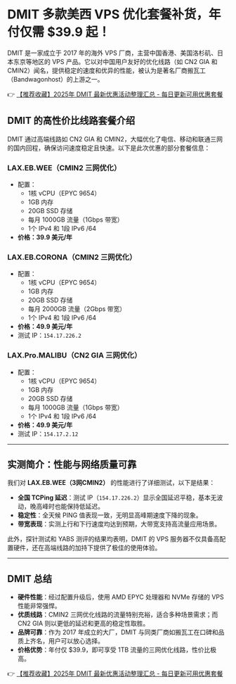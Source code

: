 # DMIT 多款美西 VPS 优化套餐补货，年付仅需 $39.9 起！

DMIT 是一家成立于 2017 年的海外 VPS 厂商，主营中国香港、美国洛杉矶、日本东京等地区的 VPS 产品。它以对中国用户友好的优化线路（如 CN2 GIA 和 CMIN2）闻名，提供稳定的速度和优异的性能，被认为是著名厂商搬瓦工（Bandwagonhost）的上游之一。

👉 [【推荐收藏】2025年 DMIT 最新优惠活动整理汇总 - 每日更新可用优惠套餐](https://bit.ly/dmit_coupon)

## DMIT 的高性价比线路套餐介绍

DMIT 通过高端线路如 CN2 GIA 和 CMIN2，大幅优化了电信、移动和联通三网的国内回程，确保访问速度稳定且快速。以下是此次优惠的部分套餐信息：

### LAX.EB.WEE（CMIN2 三网优化）

- 配置：  
  - 1核 vCPU（EPYC 9654）  
  - 1GB 内存  
  - 20GB SSD 存储  
  - 每月 1000GB 流量（1Gbps 带宽）  
  - 1个 IPv4 和 1段 IPv6 /64  
- **价格：39.9 美元/年**

### LAX.EB.CORONA（CMIN2 三网优化）

- 配置：  
  - 1核 vCPU（EPYC 9654）  
  - 1GB 内存  
  - 20GB SSD 存储  
  - 每月 2000GB 流量（2Gbps 带宽）  
  - 1个 IPv4 和 1段 IPv6 /64  
- **价格：49.9 美元/年**  
- 测试 IP：`154.17.226.2`

### LAX.Pro.MALIBU（CN2 GIA 三网优化）

- 配置：  
  - 1核 vCPU（EPYC 9654）  
  - 1GB 内存  
  - 20GB SSD 存储  
  - 每月 1000GB 流量（1Gbps 带宽）  
  - 1个 IPv4 和 1段 IPv6 /64  
- **价格：49.9 美元/年**  
- 测试 IP：`154.17.2.12`

---

## 实测简介：性能与网络质量可靠

我们对 **LAX.EB.WEE（3网CMIN2）** 的性能进行了详细测试，以下是结果：

- **全国 TCPing 延迟**：测试 IP（`154.17.226.2`）显示全国延迟平稳，基本无波动，晚高峰时也能保持低延迟。  
- **稳定性**：全天候 PING 值表现一致，无明显高峰期速度下降的现象。  
- **带宽表现**：实测上行和下行速度均达到预期，大带宽支持高流量应用场景。

此外，探针测试和 YABS 测评的结果均表明，DMIT 的 VPS 服务器不仅具备高配置硬件，还在高端线路的加持下提供了极佳的使用体验。

---

## DMIT 总结

- **硬件性能**：经过配置升级后，使用 AMD EPYC 处理器和 NVMe 存储的 VPS 性能非常强悍。  
- **优质线路**：CMIN2 三网优化线路的流量特别充裕，适合多种场景需求；而 CN2 GIA 则以更低的延迟和更高的稳定性取胜。  
- **品牌可靠**：作为 2017 年成立的大厂，DMIT 与同类厂商如搬瓦工在口碑和品质上齐名，用户可以放心选择。  
- **价格优势**：年付仅 $39.9，即可享受 1TB 流量的三网优化线路，性价比极高。

👉 [【推荐收藏】2025年 DMIT 最新优惠活动整理汇总 - 每日更新可用优惠套餐](https://bit.ly/dmit_coupon)